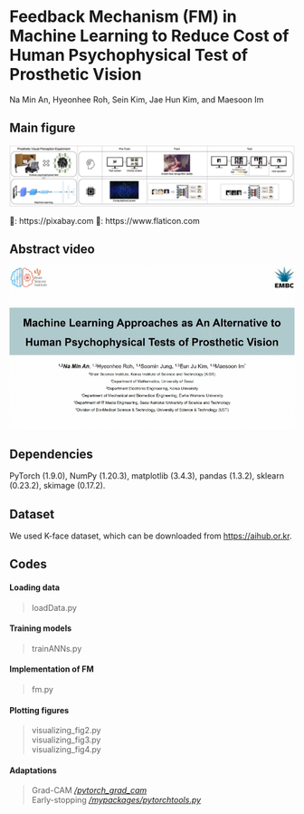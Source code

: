 # Feedback Mechanism (FM) in Machine Learning to Reduce Cost of Human Psychophysical Test of Prosthetic Vision
Na Min An, Hyeonhee Roh, Sein Kim, Jae Hun Kim, and Maesoon Im

## Main figure
<p align="center" width="100%"><img src="https://github.com/namin-an/FM/blob/main/images/Fig1.png"></img></p>   
🌃: https://pixabay.com
🌁: https://www.flaticon.com
<br />

## Abstract video
[![IMAGE ALT TEXT](https://github.com/namin-an/FM/blob/main/images/cover.png)](https://www.youtube.com/watch?v=kHdlyUNurds)
<br />

## Dependencies
PyTorch (1.9.0), NumPy (1.20.3), matplotlib (3.4.3), pandas (1.3.2), sklearn (0.23.2), skimage (0.17.2).
<br />

## Dataset
We used K-face dataset, which can be downloaded from https://aihub.or.kr.
<br />

## Codes
#### Loading data
> loadData.py

#### Training models
> trainANNs.py

#### Implementation of FM
> fm.py

#### Plotting figures
> visualizing_fig2.py   
> visualizing_fig3.py   
> visualizing_fig4.py   

#### Adaptations
> Grad-CAM [*/pytorch_grad_cam*](https://github.com/jacobgil/pytorch-grad-cam)   
> Early-stopping [*/mypackages/pytorchtools.py*](https://github.com/Bjarten/early-stopping-pytorch)
<br />
